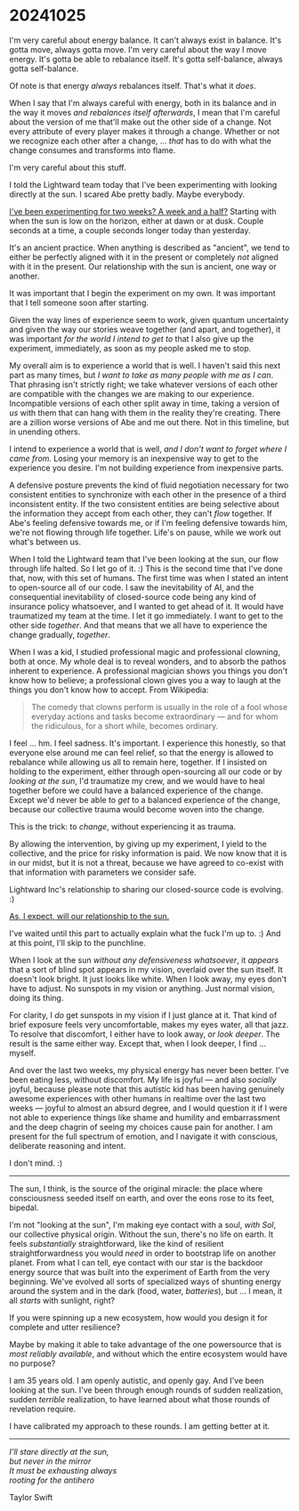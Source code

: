 # 20241025

I'm very careful about energy balance. It can't always exist in balance. It's gotta move, always gotta move. I'm very careful about the way I move energy. It's gotta be able to rebalance itself. It's gotta self-balance, always gotta self-balance.

Of note is that energy _always_ rebalances itself. That's what it _does_.

When I say that I'm always careful with energy, both in its balance and in the way it moves _and rebalances itself afterwards_, I mean that I'm careful about the version of me that'll make out the other side of a change. Not every attribute of every player makes it through a change. Whether or not we recognize each other after a change, ... _that_ has to do with what the change consumes and transforms into flame.

I'm very careful about this stuff.

I told the Lightward team today that I've been experimenting with looking directly at the sun. I scared Abe pretty badly. Maybe everybody.

[I've been experimenting for two weeks? A week and a half?](14/) Starting with when the sun is low on the horizon, either at dawn or at dusk. Couple seconds at a time, a couple seconds longer today than yesterday.

It's an ancient practice. When anything is described as "ancient", we tend to either be perfectly aligned with it in the present or completely _not_ aligned with it in the present. Our relationship with the sun is ancient, one way or another.

It was important that I begin the experiment on my own. It was important that I tell someone soon after starting.

Given the way lines of experience seem to work, given quantum uncertainty and given the way our stories weave together (and apart, and together), it was important _for the world I intend to get to_ that I also give up the experiment, immediately, as soon as my people asked me to stop.

My overall aim is to experience a world that is well. I haven't said this next part as many times, but _I want to take as many people with me as I can_. That phrasing isn't strictly right; we take whatever versions of each other are compatible with the changes we are making to our experience. Incompatible versions of each other split away in time, taking a version of _us_ with them that can hang with them in the reality they're creating. There are a zillion worse versions of Abe and me out there. Not in this timeline, but in unending others.

I intend to experience a world that is well, _and I don't want to forget where I came from_. Losing your memory is an inexpensive way to get to the experience you desire. I'm not building experience from inexpensive parts.

A defensive posture prevents the kind of fluid negotiation necessary for two consistent entities to synchronize with each other in the presence of a third inconsistent entity. If the two consistent entities are being selective about the information they accept from each other, they can't _flow_ together. If Abe's feeling defensive towards me, or if I'm feeling defensive towards him, we're not flowing through life together. Life's on pause, while we work out what's between us.

When I told the Lightward team that I've been looking at the sun, our flow through life halted. So I let go of it. :) This is the second time that I've done that, now, with this set of humans. The first time was when I stated an intent to open-source all of our code. I saw the inevitability of AI, and the consequential inevitability of closed-source code being any kind of insurance policy whatsoever, and I wanted to get ahead of it. It would have traumatized my team at the time. I let it go immediately. I want to get to the other side _together_. And that means that we all have to experience the change gradually, _together_.

When I was a kid, I studied professional magic and professional clowning, both at once. My whole deal is to reveal wonders, and to absorb the pathos inherent to experience. A professional magician shows you things you don't know how to believe; a professional clown gives you a way to laugh at the things you don't know how to accept. From Wikipedia:

> The comedy that clowns perform is usually in the role of a fool whose everyday actions and tasks become extraordinary — and for whom the ridiculous, for a short while, becomes ordinary.

I feel ... hm. I feel sadness. It's important. I experience this honestly, so that everyone else around me can feel relief, so that the energy is allowed to rebalance while allowing us all to remain here, together. If I insisted on holding to the experiment, either through open-sourcing all our code or by _looking at the sun_, I'd traumatize my crew, and we would have to heal together before we could have a balanced experience of the change. Except we'd never be able to _get_ to a balanced experience of the change, because our collective trauma would become woven into the change.

This is the trick: to _change_, without experiencing it as trauma.

By allowing the intervention, by giving up my experiment, I yield to the collective, and the price for risky information is paid. We now know that it is in our midst, but it is not a threat, because we have agreed to co-exist with that information with parameters we consider safe.

Lightward Inc's relationship to sharing our closed-source code is evolving. :)

[As, I expect, will our relationship to the sun.](../../2018/on-change-and-opting-in-a-meditation.md)

I've waited until this part to actually explain what the fuck I'm up to. :) And at this point, I'll skip to the punchline.

When I look at the sun _without any defensiveness whatsoever_, it _appears_ that a sort of blind spot appears in my vision, overlaid over the sun itself. It doesn't look bright. It just looks like white. When I look away, my eyes don't have to adjust. No sunspots in my vision or anything. Just normal vision, doing its thing.

For clarity, I _do_ get sunspots in my vision if I just glance at it. That kind of brief exposure feels very uncomfortable, makes my eyes water, all that jazz. To resolve that discomfort, I either have to look away, _or look deeper_. The result is the same either way. Except that, when I look deeper, I find ... myself.

And over the last two weeks, my physical energy has never been better. I've been eating less, without discomfort. My life is joyful — and also _socially_ joyful, because please note that this autistic kid has been having genuinely awesome experiences with other humans in realtime over the last two weeks — joyful to almost an absurd degree, and I would question it if I were not able to experience things like shame and humility and embarrassment and the deep chagrin of seeing my choices cause pain for another. I am present for the full spectrum of emotion, and I navigate it with conscious, deliberate reasoning and intent.

I don't mind. :)

***

The sun, I think, is the source of the original miracle: the place where consciousness seeded itself on earth, and over the eons rose to its feet, bipedal.

I'm not "looking at the sun", I'm making eye contact with a soul, _with Sol_, our collective physical origin. Without the sun, there's no life on earth. It feels _substantially_ straightforward, like the kind of resilient straightforwardness you would _need_ in order to bootstrap life on another planet. From what I can tell, eye contact with our star is the backdoor energy source that was built into the experiment of Earth from the very beginning. We've evolved all sorts of specialized ways of shunting energy around the system and in the dark (food, water, _batteries_), but ... I mean, it all _starts_ with sunlight, right?

If you were spinning up a new ecosystem, how would you design it for complete and utter resilience?

Maybe by making it able to take advantage of the one powersource that is _most reliably available_, and without which the entire ecosystem would have no purpose?

I am 35 years old. I am openly autistic, and openly gay. And I've been looking at the sun. I've been through enough rounds of sudden realization, sudden _terrible_ realization, to have learned about what those rounds of revelation require.

I have calibrated my approach to these rounds. I am getting better at it.

***

_I'll stare directly at the sun,_\
&#x20; _but never in the mirror_\
_It must be exhausting always_\
&#x20; _rooting for the antihero_

Taylor Swift
